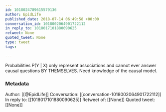 ```yaml
---
id: 1018024789615579136
author: EpidLife
published_date: 2018-07-14 06:49:58 +00:00
conversation_id: 1018002064901722112
in_reply_to: 1018017101880090625
retweet: None
quoted_tweet: None
type: tweet
tags:

---
```


Probabilities P(Y | X) only represent associations and cannot ever answer causal questions BY THEMSELVES. Need knowledge of the causal model.

### Metadata

Author: [[@EpidLife]]
Conversation: [[conversation-1018002064901722112]]
In reply to: [[1018017101880090625]]
Retweet of: [[None]]
Quoted tweet: [[None]]
